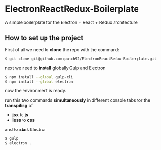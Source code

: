 # ElectronReactRedux-Boilerplate
A simple boilerplate for the Electron + React + Redux architecture

## How to set up the project

First of all we need to __clone__ the repo with the command:

```bash
$ git clone git@github.com:punch92/ElectronReactRedux-Boilerplate.git
```

next we need to __install__ globally Gulp and Electron
```bash
$ npm install --global gulp-cli
$ npm install --global electron
```
now the environment is ready.

run this two commands __simultaneously__ in different console tabs for the __transpiling__ of
* __jsx__ to __js__
* __less__ to __css__

and to __start__ Electron

```bash
$ gulp
$ electron .
```
